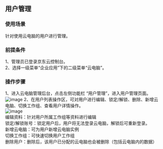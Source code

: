 ## 用户管理
### 使用场景
针对使用云电脑的用户进行管理。<br>
### 前提条件
1、管理员已登录京东云控制台。<br>
2、选择一级菜单“企业应用”下的二级菜单“云电脑”。<br>
### 操作步骤
1、进入云电脑管理后台，点击左侧功能栏  “用户管理”，进入用户管理页面。<br>
![image](https://user-images.githubusercontent.com/103625856/172789371-2d1c3fcb-e568-4085-92ab-d408ae519d3d.png)
2、在用户列表操作区，可对用户进行编辑、锁定/解锁、删除、新增云电脑、切换工作组、查看用户详情操作。<br>
![image](https://user-images.githubusercontent.com/103625856/172808330-46f32c84-f0d0-4975-a77b-d21976b0114e.png)<br>
编辑资料：针对用户所属工作组等资料进行编辑<br>
锁定/解锁账号：锁定用户后，用户将无法登录云电脑，解锁后可重新登录。<br>
新增云电脑：可为用户新增云电脑实例<br>
切换工作组：可快速切换用户工作组<br>
删除用户：删除后，该用户已分配的云电脑也会被删除（包括云电脑内的数据）<br>



    
